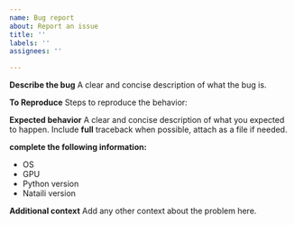 ```yaml
---
name: Bug report
about: Report an issue
title: ''
labels: ''
assignees: ''

---
```


**Describe the bug**
A clear and concise description of what the bug is.


**To Reproduce**
Steps to reproduce the behavior:


**Expected behavior**
A clear and concise description of what you expected to happen. Include **full** traceback when possible, attach as a file if needed.



**complete the following information:**
 - OS
 - GPU
 - Python version
 - Nataili version


**Additional context**
Add any other context about the problem here.
